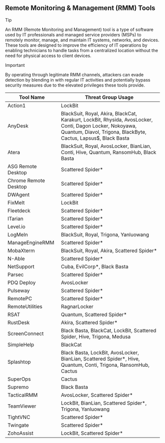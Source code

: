 ## Remote Monitoring & Management (RMM) Tools

> [!TIP]
> An RMM (Remote Monitoring and Management) tool is a type of software used by IT professionals and managed service providers (MSPs) to remotely monitor, manage, and maintain IT systems, networks, and devices. These tools are designed to improve the efficiency of IT operations by enabling technicians to handle tasks from a centralized location without the need for physical access to client devices. 

> [!IMPORTANT]
> By operating through legitimate RMM channels, attackers can evade detection by blending in with regular IT activities and potentially bypass security measures due to the elevated privileges these tools provide.

| Tool Name | Threat Group Usage |
|---|---|
| Action1 | LockBit |
| AnyDesk | BlackSuit, Royal, Akira, BlackCat, Karakurt, LockBit, Rhysida, AvosLocker, Conti, Dagon Locker, Nokoyawa, Quantum, Diavol, Trigona, BlackByte, Cactus, Lapsus$, Black Basta |
| Atera | BlackSuit, Royal, AvosLocker, BianLian, Conti, Hive, Quantum, RansomHub, Black Basta |
| ASG Remote Desktop | Scattered Spider* |
| Chrome Remote Desktop | Scattered Spider* |
| DWAgent | Scattered Spider* |
| FixMeIt | LockBit |
| Fleetdeck | Scattered Spider* |
| ITarian | Scattered Spider* |
| Level.io | Scattered Spider* |
| LogMeIn | BlackSuit, Royal, Trigona, Yanluowang |
| ManageEngineRMM | Scattered Spider* |
| MobaXterm | BlackSuit, Royal, Akira, Scattered Spider* |
| N-Able | Scattered Spider* |
| NetSupport | Cuba, EvilCorp*, Black Basta |
| Parsec | Scattered Spider* |
| PDQ Deploy | AvosLocker |
| Pulseway | Scattered Spider* |
| RemotePC | Scattered Spider* |
| RemoteUtilities | RagnarLocker |
| RSAT | Quantum, Scattered Spider* |
| RustDesk | Akira, Scattered Spider* |
| ScreenConnect | Black Basta, BlackCat, LockBit, Scattered Spider, Hive, Trigona, Medusa |
| SimpleHelp | BlackCat |
| Splashtop | Black Basta, LockBit, AvosLocker, BianLian, Scattered Spider*, Hive, Quantum, Conti, Trigona, RansomHub, Cactus |
| SuperOps | Cactus |
| Supremo | Black Basta |
| TacticalRMM | AvosLocker, Scattered Spider* |
| TeamViewer | LockBit, BianLian, Scattered Spider*, Trigona, Yanluowang |
| TightVNC | Scattered Spider* |
| Twingate | Scattered Spider* |
| ZohoAssist | LockBit, Scattered Spider* |
